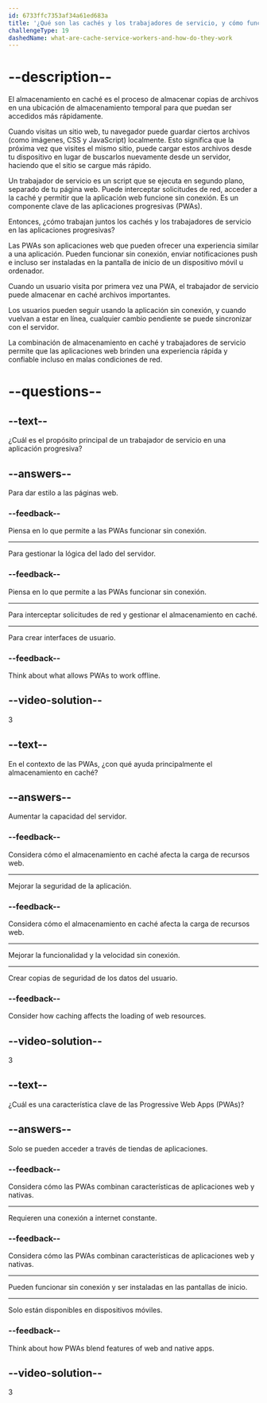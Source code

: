```yaml
---
id: 6733ffc7353af34a61ed683a
title: '¿Qué son las cachés y los trabajadores de servicio, y cómo funcionan?'
challengeType: 19
dashedName: what-are-cache-service-workers-and-how-do-they-work
---
```


# --description--

El almacenamiento en caché es el proceso de almacenar copias de archivos en una ubicación de almacenamiento temporal para que puedan ser accedidos más rápidamente.

Cuando visitas un sitio web, tu navegador puede guardar ciertos archivos (como imágenes, CSS y JavaScript) localmente. Esto significa que la próxima vez que visites el mismo sitio, puede cargar estos archivos desde tu dispositivo en lugar de buscarlos nuevamente desde un servidor, haciendo que el sitio se cargue más rápido.

Un trabajador de servicio es un script que se ejecuta en segundo plano, separado de tu página web. Puede interceptar solicitudes de red, acceder a la caché y permitir que la aplicación web funcione sin conexión. Es un componente clave de las aplicaciones progresivas (PWAs).

Entonces, ¿cómo trabajan juntos los cachés y los trabajadores de servicio en las aplicaciones progresivas?

Las PWAs son aplicaciones web que pueden ofrecer una experiencia similar a una aplicación. Pueden funcionar sin conexión, enviar notificaciones push e incluso ser instaladas en la pantalla de inicio de un dispositivo móvil u ordenador.

Cuando un usuario visita por primera vez una PWA, el trabajador de servicio puede almacenar en caché archivos importantes.

Los usuarios pueden seguir usando la aplicación sin conexión, y cuando vuelvan a estar en línea, cualquier cambio pendiente se puede sincronizar con el servidor.

La combinación de almacenamiento en caché y trabajadores de servicio permite que las aplicaciones web brinden una experiencia rápida y confiable incluso en malas condiciones de red.

# --questions--

## --text--

¿Cuál es el propósito principal de un trabajador de servicio en una aplicación progresiva?

## --answers--

Para dar estilo a las páginas web.

### --feedback--

Piensa en lo que permite a las PWAs funcionar sin conexión.

---

Para gestionar la lógica del lado del servidor.

### --feedback--

Piensa en lo que permite a las PWAs funcionar sin conexión.

---

Para interceptar solicitudes de red y gestionar el almacenamiento en caché.

---

Para crear interfaces de usuario.

### --feedback--

Think about what allows PWAs to work offline.

## --video-solution--

3

## --text--

En el contexto de las PWAs, ¿con qué ayuda principalmente el almacenamiento en caché?

## --answers--

Aumentar la capacidad del servidor.

### --feedback--

Considera cómo el almacenamiento en caché afecta la carga de recursos web.

---

Mejorar la seguridad de la aplicación.

### --feedback--

Considera cómo el almacenamiento en caché afecta la carga de recursos web.

---

Mejorar la funcionalidad y la velocidad sin conexión.

---

Crear copias de seguridad de los datos del usuario.

### --feedback--

Consider how caching affects the loading of web resources.

## --video-solution--

3

## --text--

¿Cuál es una característica clave de las Progressive Web Apps (PWAs)?

## --answers--

Solo se pueden acceder a través de tiendas de aplicaciones.

### --feedback--

Considera cómo las PWAs combinan características de aplicaciones web y nativas.

---

Requieren una conexión a internet constante.

### --feedback--

Considera cómo las PWAs combinan características de aplicaciones web y nativas.

---

Pueden funcionar sin conexión y ser instaladas en las pantallas de inicio.

---

Solo están disponibles en dispositivos móviles.

### --feedback--

Think about how PWAs blend features of web and native apps.

## --video-solution--

3
